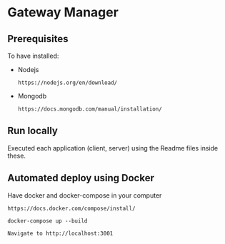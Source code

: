 # Gateway Manager

## Prerequisites

To have installed:

- Nodejs
  ```
  https://nodejs.org/en/download/
  ```
- Mongodb

  ```
  https://docs.mongodb.com/manual/installation/
  ```

## Run locally

Executed each application (client, server) using the Readme files inside these.

## Automated deploy using Docker

Have docker and docker-compose in your computer

```
https://docs.docker.com/compose/install/
```

```
docker-compose up --build

Navigate to http://localhost:3001
```
